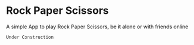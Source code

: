 # Rock Paper Scissors
A simple App to play Rock Paper Scissors, be it alone or with friends online

```
Under Construction
```
